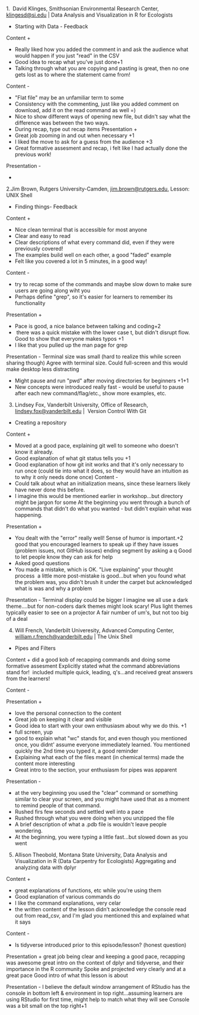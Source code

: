 

1.  David Klinges, Smithsonian Environmental Research Center, klingesd@si.edu | Data Analysis and Visualization in R for Ecologists 
* Starting with Data - Feedback


Content +
* Really liked how you added the comment in and ask the audience what would happen if you just "read" in the CSV
* Good idea to recap what you've just done+1
* Talking through what you are copying and pasting is great, then no one gets lost as to where the statement came from! 

Content -
* "Flat file" may be an unfamiliar term to some
* Consistency with the commenting, just like you added comment on download, add it on the read command as well =)
* Nice to show different ways of opening new file, but didn't say what the difference was between the two ways.
* During recap, type out recap items
Presentation +
* Great job zooming in and out when necessary +1
* I liked the move to ask for a guess from the audience +3
* Great formative assesment and recap, i felt like I had actually done the previous work!

Presentation -
*  

2.Jim Brown, Rutgers University-Camden, jim.brown@rutgers.edu, Lesson: UNIX Shell
* Finding things- Feedback


Content +
* Nice clean terminal that is accessible for most anyone
* Clear and easy to read
* Clear descriptions of what every command did, even if they were previously covered!
* The examples build well on each other, a good "faded" example
* Felt like you covered a lot in 5 minutes, in a good way!

Content -
* try to recap some of the commands and maybe slow down to make sure users are going along wiht you
* Perhaps define "grep", so it's easier for learners to remember its functionality

Presentation +
* Pace is good, a nice balance between talking and coding+2
*  there was a quick mistake with the lower case t, but didn't disrupt flow. Good to show that everyone makes typos +1
* I like that you pulled up the man page for grep

Presentation -
Terminal size was small (hard to realize this while screen sharing though)
Agree with terminal size. Could full-screen and this would make desktop less distracting
* Might pause and run "pwd" after moving directories for beginners +1+1
* New concepts were introduced really fast - would be useful to pause after each new command/flag/etc., show more examples, etc.


3. Lindsey Fox, Vanderbilt University, Office of Research, lindsey.fox@vanderbilt.edu |  Version Control With Git
* Creating a repository

Content +
* Moved at a good pace, explaining git well to someone who doesn't know it already.
* Good explanation of what git status tells you +1
* Good explanation of how git init works and that it's only necessary to run once (could tie into what it does, so they would have an intuition as to why it only needs done once)
Content -
* Could talk about what an initialization means, since these learners likely have never done this before. 
* I imagine this would be mentioned earlier in workshop...but directory might be jargon for some
At the beginning you went through a bunch of commands that didn't do what you wanted - but didn't explain what was happening.

Presentation +
* You dealt with the "error" really well! Sense of humor is important.+2
good that you encouraged learners to speak up if they have issues (problem issues, not GitHub issues)
ending segment by asking a q
Good to let people know they can ask for help
* Asked good questions
* You made a mistake, which is OK. "Live explaining" your thought process  a little more post-mistake is good...but when you found what the problem was, you didn't brush it under the carpet but acknowledged what is was and why a problem

Presentation -
Terminal display could be bigger
I imagine we all use a dark theme....but for non-coders dark themes might look scary! Plus light themes typically easier to see on a projector
A fair number of um's, but not too big of a deal

4. Will French, Vanderbilt Univeresity, Advanced Computing Center, william.r.french@vanderbilt.edu | The Unix Shell
* Pipes and Filters

Content +
did a good kob of recapping commands and doing some formative assesment
Explicitly stated what the command abbreviations stand for! 
included multiple quick, leading, q's...and received great answers from the learners!


Content -

Presentation +
* love the personal connection to the content
* Great job on keeping it clear and visible 
* Good idea to start with your own enthusiasm about why we do this. +1
* full screen, yup
* good to explain what "wc" stands for, and even though you mentioned once, you didnt' assume everyone immediately learned. You mentioned quickly the 2nd time you typed it, a good reminder
* Explaining what each of the files meant (in chemical terms) made the content more interesting
* Great intro to the section, your enthusiasm for pipes was apparent

Presentation -
* at the very beginning you used the "clear" command or something similar to clear your screen, and you might have used that as a moment to remind people of that command.
* Rushed firs few seconds and settled well into a pace
* Rushed through what you were doing when you unzipped the file
* A brief description of what a .pdb file is wouldn't leave people wondering.
* At the beginning, you were typing a little fast...but slowed down as you went


5. Allison Theobold, Montana State University, Data Analysis and Visualization in R (Data Carpentry for Ecologists)
Aggregating and analyzing data with dplyr

Content +
* great explanations of functions, etc while you're using them
* Good explanation of various commands do
* I like the command explanations, very celar
* the written content of the lesson didn't acknowledge the console read out from read_csv, and I'm glad you mentioned this and explained what it says

Content -
* Is tidyverse introduced prior to this episode/lesson? (honest question)

Presentation +
great job being clear and keeping a good pace, recapping was awesome
great intro on the context of dplyr and tidyverse, and their importance in the R community
Spoke and projected very clearly and at a great pace
Good intro of what this lesson is about

Presentation -
I believe the default window arrangement of RStudio has the console in bottom left & environment in top right...assuming learners are using RStudio for first time, might help to match what they will see
Console was a bit small on the top right+1
